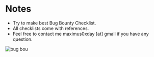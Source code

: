 # Notes

- Try to make best Bug Bounty Checklist.
- All checklists come with references.
- Feel free to contact me maximus0xday [at] gmail if you have any question.

![bug bou](https://user-images.githubusercontent.com/63053441/121688913-3de40600-cad9-11eb-81b2-33d85ec42b57.jpg)

